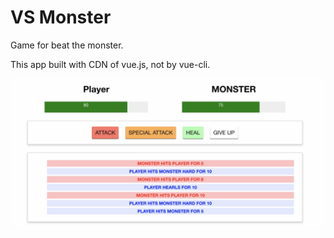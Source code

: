 # VS Monster
Game for beat the monster.

This app built with CDN of vue.js, not by vue-cli.

![preview](./vsmonster.jpg)